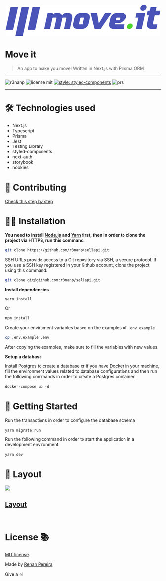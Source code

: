 <p align="center">
<img src="./.github/logo.svg" />
</p>

# Move it
> An app to make you move! Written in Next.js with Prisma ORM

---

<div align="left">

![r3nanp](https://img.shields.io/badge/r3nanp-move--it-blue?style=for-the-badge&logo=react)
![license mit](https://img.shields.io/github/license/r3nanp/screen-recorder?color=blue&label=LICENSE&logo=github&style=for-the-badge)
[![style: styled-components](https://img.shields.io/badge/style-%F0%9F%92%85%20styled--components-orange.svg?colorB=daa357&colorA=db748e&style=for-the-badge)](https://github.com/styled-components/styled-components)
![prs](https://img.shields.io/static/v1?label=PRs&message=welcome&style=for-the-badge&color=24B36B&labelColor=000000)

</div>

---

# 🛠 Technologies used

- Next.js
- Typescript
- Prisma
- Jest
- Testing Library
- styled-components
- next-auth
- storybook
- nookies

# 🎉 Contributing

[Check this step by step](CONTRIBUTING.md)

# 👷‍♂️ Installation

**You need to install [Node.js](https://nodejs.org/en/download/) and [Yarn](https://yarnpkg.com/) first, then in order to clone the project via HTTPS, run this command:**

```sh
git clone https://github.com/r3nanp/sellapi.git
```

SSH URLs provide access to a Git repository via SSH, a secure protocol. If you use a SSH key registered in your Github account, clone the project using this command:

```sh
git clone git@github.com:r3nanp/sellapi.git
```

**Install dependencies**

```sh
yarn install
```

Or

```sh
npm install
```

Create your enviroment variables based on the examples of ```.env.example```

```sh
cp .env.example .env
```

After copying the examples, make sure to fill the variables with new values.

**Setup a database**

Install [Postgres](https://www.postgresql.org/) to create a database or if you have [Docker](https://www.docker.com/) in your machine, fill the environment values related to database configurations and then run the following commands in order to create a Postgres container.

```docker-compose up -d```

# 🏃 Getting Started

Run the transactions in order to configure the database schema

```yarn migrate:run```

Run the following command in order to start the application in a development environment:

```yarn dev```

# 🎨 Layout

<img src="./.github/screenshot.png">


## [Layout](https://www.figma.com/file/KNXg7ZZO8VY59RZwZqC0n5/Move.it-2.0-(Copy)?node-id=149721%3A851)

<br />

# License 📚

[MIT license](LICENSE).

Made by [Renan Pereira](https://github.com/r3nanp)

Give a ⭐️!
